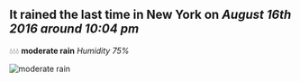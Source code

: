 ## It rained the last time in New York on *August 16th 2016 around 10:04 pm*
💧💧💧  **moderate rain** *Humidity 75%*

![moderate rain](http://openweathermap.org/img/w/10n.png)

